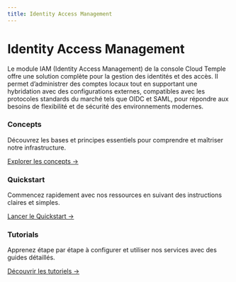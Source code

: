 ```yaml
---
title: Identity Access Management
---
```


# Identity Access Management

Le module IAM (Identity Access Management) de la console Cloud Temple offre une solution complète pour la gestion des identités et des accès.
Il permet d’administrer des comptes locaux tout en supportant une hybridation avec des configurations externes, compatibles avec les protocoles standards du marché tels que OIDC et SAML, pour répondre aux besoins de flexibilité et de sécurité des environnements modernes.

<div class="card-grid">
  <div class="card">
    <h3>Concepts</h3>
    <p>Découvrez les bases et principes essentiels pour comprendre et maîtriser notre infrastructure.</p>
    <a href="iam/concepts" class="card-link">Explorer les concepts &rarr;</a>
  </div>
  <div class="card">
    <h3>Quickstart</h3>
    <p>Commencez rapidement avec nos ressources en suivant des instructions claires et simples.</p>
    <a href="iam/quickstart" class="card-link">Lancer le Quickstart &rarr;</a>
  </div>
    <div class="card">
    <h3>Tutorials</h3>
    <p>Apprenez étape par étape à configurer et utiliser nos services avec des guides détaillés.</p>
    <a href="iam/tutorials/sso_aad" class="card-link">Découvrir les tutoriels &rarr;</a>
  </div>
</div>
